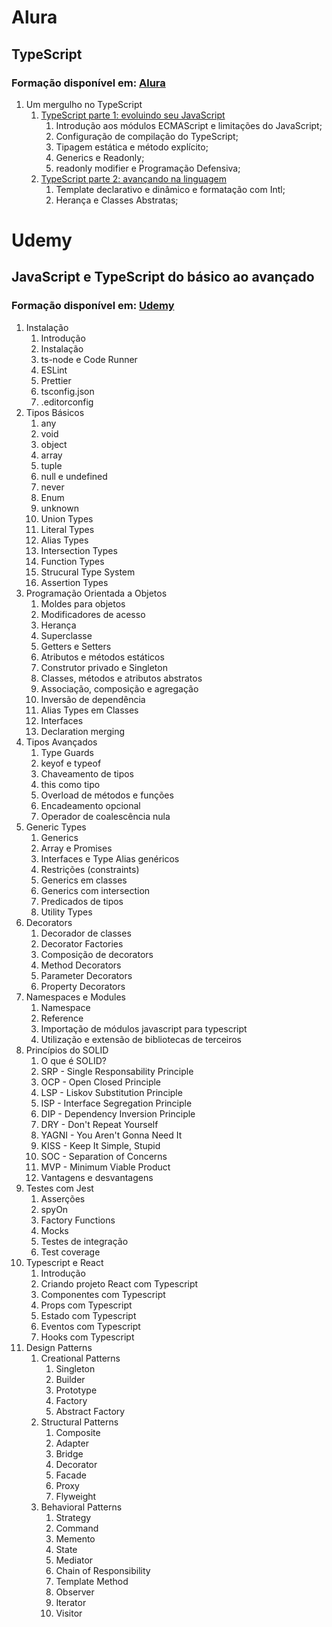 # Alura
## TypeScript
### Formação disponível em: [Alura](https://cursos.alura.com.br/formacao-typescript)
1. Um mergulho no TypeScript
   1. [TypeScript parte 1: evoluindo seu JavaScript](https://cursos.alura.com.br/course/typescript-evoluindo-javascript)
      1. Introdução aos módulos ECMAScript e limitações do JavaScript;
      2. Configuração de compilação do TypeScript;
      3. Tipagem estática e método explícito;
      4. Generics e Readonly;
      5. readonly modifier e Programação Defensiva;
   2. [TypeScript parte 2: avançando na linguagem](https://cursos.alura.com.br/course/typescript-avancando-linguagem)
      1. Template declarativo e dinâmico e formatação com Intl;
      2. Herança e Classes Abstratas;

# Udemy
## JavaScript e TypeScript do básico ao avançado
### Formação disponível em: [Udemy](https://www.udemy.com/course/curso-de-javascript-moderno-do-basico-ao-avancado/)
1. Instalação
   1. Introdução
   2. Instalação
   3. ts-node e Code Runner
   4. ESLint
   5. Prettier
   6. tsconfig.json
   7. .editorconfig
2. Tipos Básicos
   1. any
   2. void
   3. object
   4. array
   5. tuple
   6. null e undefined
   7. never
   8. Enum
   9. unknown
   10. Union Types
   11. Literal Types
   12. Alias Types
   13. Intersection Types
   14. Function Types
   15. Strucural Type System
   16. Assertion Types
3. Programação Orientada a Objetos
   1. Moldes para objetos
   2. Modificadores de acesso
   3. Herança
   4. Superclasse
   5. Getters e Setters
   6. Atributos e métodos estáticos
   7. Construtor privado e Singleton
   8. Classes, métodos e atributos abstratos
   9. Associação, composição e agregação
   10. Inversão de dependência
   11. Alias Types em Classes
   12. Interfaces
   13. Declaration merging
4. Tipos Avançados
   1. Type Guards
   2. keyof e typeof
   3. Chaveamento de tipos
   4. this como tipo
   5. Overload de métodos e funções
   6. Encadeamento opcional
   7. Operador de coalescência nula
5. Generic Types
   1. Generics
   2. Array e Promises
   3. Interfaces e Type Alias genéricos
   4. Restrições (constraints)
   5. Generics em classes
   6. Generics com intersection
   7. Predicados de tipos
   8. Utility Types
6. Decorators
   1. Decorador de classes
   2. Decorator Factories
   3. Composição de decorators
   4. Method Decorators
   5. Parameter Decorators
   6. Property Decorators
7. Namespaces e Modules
   1. Namespace
   2. Reference
   3. Importação de módulos javascript para typescript
   4. Utilização e extensão de bibliotecas de terceiros
8. Princípios do SOLID
   1. O que é SOLID?
   2. SRP - Single Responsability Principle
   3. OCP - Open Closed Principle
   4. LSP - Liskov Substitution Principle
   5. ISP - Interface Segregation Principle
   6. DIP - Dependency Inversion Principle
   7. DRY - Don't Repeat Yourself
   8. YAGNI - You Aren't Gonna Need It
   9. KISS - Keep It Simple, Stupid
   10. SOC - Separation of Concerns
   11. MVP - Minimum Viable Product
   12. Vantagens e desvantagens
9.  Testes com Jest
    1.  Asserções
    2.  spyOn
    3.  Factory Functions
    4.  Mocks
    5.  Testes de integração
    6.  Test coverage
10. Typescript e React
    1.  Introdução
    2.  Criando projeto React com Typescript
    3.  Componentes com Typescript
    4.  Props com Typescript
    5.  Estado com Typescript
    6.  Eventos com Typescript
    7.  Hooks com Typescript
11. Design Patterns
    1.  Creational Patterns
        1.  Singleton
        2.  Builder
        3.  Prototype
        4.  Factory
        5.  Abstract Factory
    2.  Structural Patterns
        1.  Composite
        2.  Adapter
        3.  Bridge
        4.  Decorator
        5.  Facade
        6.  Proxy
        7.  Flyweight
    3.  Behavioral Patterns
        1.  Strategy
        2.  Command
        3.  Memento
        4.  State
        5.  Mediator
        6.  Chain of Responsibility
        7.  Template Method
        8.  Observer
        9.  Iterator
        10. Visitor